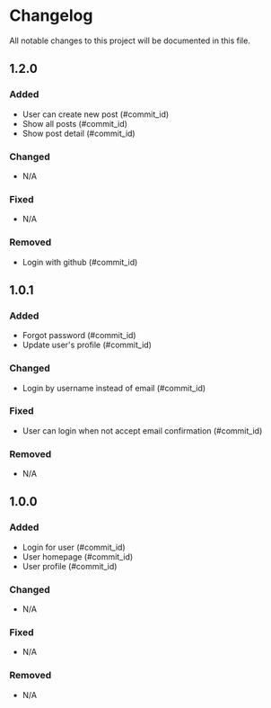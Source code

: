# Changelog
All notable changes to this project will be documented in this file.

## 1.2.0
### Added
- User can create new post (#commit_id)
- Show all posts (#commit_id)
- Show post detail (#commit_id)
### Changed
- N/A
### Fixed
- N/A
### Removed
- Login with github (#commit_id)

## 1.0.1
### Added
- Forgot password (#commit_id)
- Update user's profile (#commit_id)
### Changed
- Login by username instead of email (#commit_id)
### Fixed
- User can login when not accept email confirmation (#commit_id)
### Removed
- N/A

## 1.0.0
### Added
- Login for user (#commit_id)
- User homepage (#commit_id)
- User profile (#commit_id)

### Changed
- N/A
### Fixed
- N/A
### Removed
- N/A
